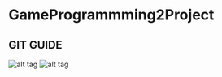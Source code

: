 GameProgrammming2Project
========================

## GIT GUIDE

![alt tag](http://i58.tinypic.com/fjq1bq.jpg)
![alt tag](http://i62.tinypic.com/sqgk0o.jpg)
